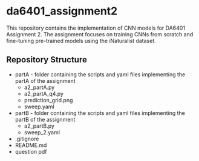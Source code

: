 # da6401_assignment2

This repository contains the implementation of CNN models for DA6401 Assignment 2. The assignment focuses on training CNNs from scratch and fine-tuning pre-trained models using the iNaturalist dataset.

## Repository Structure
- partA - folder containing the scripts and yaml files implementing the partA of the assignment 
  - a2_partA.py
  - a2_partA_q4.py
  - prediction_grid.png
  -  sweep.yaml
- partB - folder containing the scripts and yaml files implementing the partB of the assignment
  - a2_partB.py
  -  sweep_2.yaml
- .gitignore
- README.md
- question pdf 
